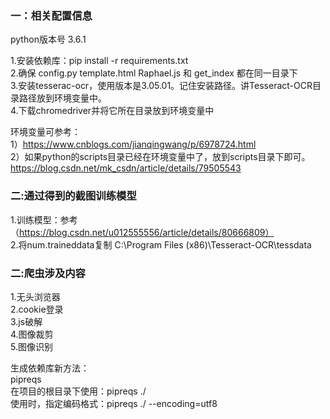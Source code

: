 ### 一：相关配置信息
python版本号 3.6.1   

1.安装依赖库：pip install -r requirements.txt   
2.确保 config.py  template.html  Raphael.js 和 get_index 都在同一目录下   
3.安装tesserac-ocr，使用版本是3.05.01。记住安装路径。讲Tesseract-OCR目录路径放到环境变量中。   
4.下载chromedriver并将它所在目录放到环境变量中   

环境变量可参考：    
1）https://www.cnblogs.com/jianqingwang/p/6978724.html   
2）如果python的scripts目录已经在环境变量中了，放到scripts目录下即可。   
https://blog.csdn.net/mk_csdn/article/details/79505543    

### 二:通过得到的截图训练模型
1.训练模型：参考（https://blog.csdn.net/u012555556/article/details/80666809）    
2.将num.traineddata复制   C:\Program Files (x86)\Tesseract-OCR\tessdata   


###  二:爬虫涉及内容   
1.无头浏览器    
2.cookie登录   
3.js破解   
4.图像裁剪   
5.图像识别   



生成依赖库新方法：   
pipreqs   
在项目的根目录下使用：pipreqs ./      
使用时，指定编码格式：pipreqs ./ --encoding=utf8   

